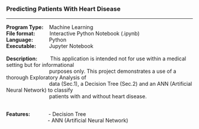 <h3>Predicting Patients With Heart Disease</h3>
<hr>
<b>Program Type:</b> &nbsp;&nbsp; Machine Learning <br>
<b>File format:</b> &nbsp;&nbsp;&nbsp;&nbsp;&nbsp;&nbsp;&nbsp;&nbsp;    Interactive Python Notebook (.ipynb) <br>
<b>Language:</b> &nbsp;&nbsp;&nbsp;&nbsp;&nbsp;&nbsp;&nbsp;&nbsp;&nbsp;      Python <br>
<b>Executable:</b>&nbsp;&nbsp;&nbsp;&nbsp;&nbsp;&nbsp;&nbsp;&nbsp;     Jupyter Notebook <br><br>
<b>Description: </b> &nbsp;&nbsp;&nbsp;&nbsp;&nbsp;&nbsp;&nbsp; This application is intended not for use within a medical setting but for informational<br> &emsp;&emsp;&emsp;&emsp;&emsp;&emsp;&emsp;&emsp; purposes only. This project demonstrates a use of a thorough Exploratory Analysis of <br> &emsp;&emsp;&emsp;&emsp;&emsp;&emsp;&emsp;&emsp; data (Sec.1), a Decision Tree (Sec.2) and an ANN (Artificial Neural Network) to classify<br> &emsp;&emsp;&emsp;&emsp;&emsp;&emsp;&emsp;&emsp; patients with and without heart disease. <br><br>


<b>Features:</b> &emsp;&emsp;&emsp; - Decision Tree <br>
&emsp;&emsp;&emsp;&emsp;&emsp;&emsp;&emsp;&emsp;- ANN (Artificial Neural Network)